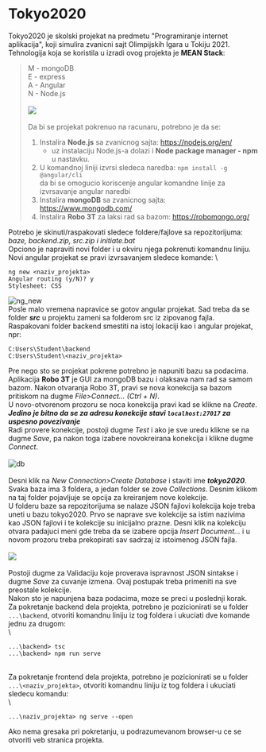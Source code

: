 # Tokyo2020

Tokyo2020 je skolski projekat na predmetu "Programiranje internet aplikacija", koji simulira zvanicni sajt Olimpijskih Igara u Tokiju 2021.
Tehnologija koja se koristila u izradi ovog projekta je **MEAN Stack**:
> M - mongoDB\
> E - express\
> A - Angular\
> N - Node.js\
\
![](https://github.com/vladajankovic/images/blob/master/4.PNG)\
\
Da bi se projekat pokrenuo na racunaru, potrebno je da se:
> 1. Instalira **Node.js** sa zvanicnog sajta: https://nodejs.org/en/
>     - uz instalaciju Node.js-a dolazi i **Node package manager - npm** u nastavku.
> 2. U komandnoj liniji izvrsi sledeca naredba: ```npm install -g @angular/cli``` \
>     da bi se omogucio koriscenje angular komandne linije za izvrsavanje angular naredbi
> 3. Instalira **mongoDB** sa zvanicnog sajta: https://www.mongodb.com/
> 4. Instalira **Robo 3T** za laksi rad sa bazom: https://robomongo.org/

Potrebo je skinuti/raspakovati sledece foldere/fajlove sa repozitorijuma: _baze, backend.zip, src.zip i initiate.bat_\
Opciono je napraviti novi folder i u okviru njega pokrenuti komandnu liniju.\
Novi angular projekat se pravi izvrsavanjem sledece komande: \
```
ng new <naziv_projekta>
Angular routing (y/N)? y
Stylesheet: CSS
```
![ng_new](https://github.com/vladajankovic/images/blob/master/1.PNG)\
Posle malo vremena napravice se gotov angular projekat. Sad treba da se folder ***src*** u projektu zameni sa folderom src iz zipovanog fajla.\
Raspakovani folder backend smestiti na istoj lokaciji kao i angular projekat, npr: 
```
C:Users\Student\backend
C:Users\Student\<naziv_projekta>
```
Pre nego sto se projekat pokrene potrebno je napuniti bazu sa podacima. Aplikacija **Robo 3T** je GUI za mongoDB bazu i olaksava nam rad sa samom bazom.
Nakon otvaranja Robo 3T, pravi se nova konekcija sa bazom pritiskom na dugme _File>Connect... (Ctrl + N)_. \
U novo-otvorenom prozoru se noca konekcija pravi kad se klikne na _Create_. \
***Jedino je bitno da se za adresu konekcije stavi ```localhost:27017``` za uspesno povezivanje***\
Radi provere konekcije, postoji dugme _Test_ i ako je sve uredu klikne se na dugme _Save_, pa nakon toga izabere novokreirana konekcija i klikne dugme _Connect_.\
\
![db](https://github.com/vladajankovic/images/blob/master/2.PNG)\
\
Desni klik na _New Connection>Create Database_ i staviti ime ***tokyo2020***. Svaka baza ima 3 foldera, a jedan folder se zove _Collections_. Desnim klikom na taj folder pojavljuje se opcija za kreiranjem nove kolekcije. \
U folderu baze sa repozitorijuma se nalaze JSON fajlovi kolekcija koje treba uneti u bazu tokyo2020. Prvo se naprave sve kolekcije sa istim nazivima kao JSON fajlovi
i te kolekcije su inicijalno prazne. Desni klik na kolekciju otvara padajuci meni gde treba da se izabere opcija _Insert Document..._ i u novom prozoru treba prekopirati sav sadrzaj iz istoimenog JSON fajla.\
\
![](https://github.com/vladajankovic/images/blob/master/3.PNG)\
\
Postoji dugme za Validaciju koje proverava ispravnost JSON sintakse i dugme _Save_ za cuvanje izmena. Ovaj postupak treba primeniti na sve  preostale kolekcije.\
Nakon sto je napunjena baza podacima, moze se preci u poslednji korak.\
Za pokretanje backend dela projekta, potrebno je pozicionirati se u folder ```...\backend```, otvoriti komandnu liniju iz tog foldera i ukuciati dve komande jednu za drugom:\
\
```
...\backend> tsc
...\backend> npm run serve
```
\
Za pokretanje frontend dela projekta, potrebno je pozicionirati se u folder ```...\<naziv_projekta>```, otvoriti komandnu liniju iz tog foldera i ukuciati sledecu komandu:\
\
```
...\naziv_projekta> ng serve --open
```
Ako nema gresaka pri pokretanju, u podrazumevanom browser-u ce se otvoriti veb stranica projekta.
